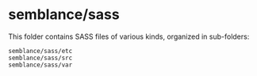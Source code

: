 # semblance/sass

This folder contains SASS files of various kinds, organized in sub-folders:

    semblance/sass/etc
    semblance/sass/src
    semblance/sass/var
